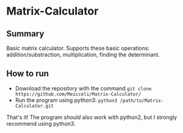 # Matrix-Calculator

## Summary
Basic matrix calculator. Supports these basic operations: addition/substraction, multiplication, finding the determinant.

## How to run
- Download the repository with the command `git clone https://github.com/Meicceli/Matrix-Calculator/`
- Run the program using python3: `python3 /path/to/Matrix-Calculator.git`

That's it! The program *should* also work with python2, but I strongly recommend using python3.
